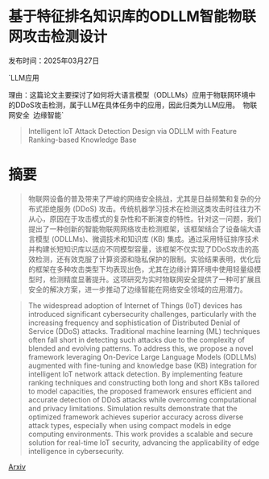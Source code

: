 # 基于特征排名知识库的ODLLM智能物联网攻击检测设计

发布时间：2025年03月27日

`LLM应用

理由：这篇论文主要探讨了如何将大语言模型（ODLLMs）应用于物联网环境中的DDoS攻击检测，属于LLM在具体任务中的应用，因此归类为LLM应用。` `物联网安全` `边缘智能`

> Intelligent IoT Attack Detection Design via ODLLM with Feature Ranking-based Knowledge Base

# 摘要

> 物联网设备的普及带来了严峻的网络安全挑战，尤其是日益频繁和复杂的分布式拒绝服务 (DDoS) 攻击。传统机器学习技术在检测这类攻击时往往力不从心，原因在于攻击模式的复杂性和不断演变的特性。针对这一问题，我们提出了一种创新的智能物联网网络攻击检测框架，该框架结合了设备端大语言模型 (ODLLMs)、微调技术和知识库 (KB) 集成。通过采用特征排序技术并构建长短知识库以适应不同模型容量，该框架不仅实现了DDoS攻击的高效检测，还有效克服了计算资源和隐私保护的限制。实验结果表明，优化后的框架在多种攻击类型下均表现出色，尤其在边缘计算环境中使用轻量级模型时，检测精度显著提升。这项研究为实时物联网安全提供了一种可扩展且安全的解决方案，进一步推动了边缘智能在网络安全领域的应用潜力。

> The widespread adoption of Internet of Things (IoT) devices has introduced significant cybersecurity challenges, particularly with the increasing frequency and sophistication of Distributed Denial of Service (DDoS) attacks. Traditional machine learning (ML) techniques often fall short in detecting such attacks due to the complexity of blended and evolving patterns. To address this, we propose a novel framework leveraging On-Device Large Language Models (ODLLMs) augmented with fine-tuning and knowledge base (KB) integration for intelligent IoT network attack detection. By implementing feature ranking techniques and constructing both long and short KBs tailored to model capacities, the proposed framework ensures efficient and accurate detection of DDoS attacks while overcoming computational and privacy limitations. Simulation results demonstrate that the optimized framework achieves superior accuracy across diverse attack types, especially when using compact models in edge computing environments. This work provides a scalable and secure solution for real-time IoT security, advancing the applicability of edge intelligence in cybersecurity.

[Arxiv](https://arxiv.org/abs/2503.21674)